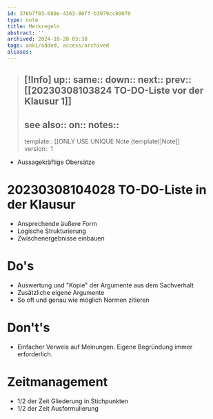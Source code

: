 ```yaml
---
id: 376b7f03-688e-4363-86ff-b3979cc80070
type: note
title: Merkregeln
abstract: ''
archived: 2024-10-28 03:38
tags: anki/added, access/archived
aliases:
---
```

> [!Info]
> up::
> same::
> down::
> next::
> prev:: [[20230308103824 TO-DO-Liste vor der Klausur 1]]
> ---
> see also::
> on::
> notes::
> ---
> template:: [[ONLY USE UNIQUE Note (template)|Note]]  
> version:: 1

- Aussagekräftige Obersätze

# 20230308104028 TO-DO-Liste in der Klausur

- Ansprechende äußere Form
- Logische Strukturierung
- Zwischenergebnisse einbauen

# Do's

- Auswertung und "Kopie" der Argumente aus dem Sachverhalt
- Zusätzliche eigene Argumente
- So oft und genau wie möglich Normen zitieren

# Don't's

- Einfacher Verweis auf Meinungen. Eigene Begründung immer erforderlich.

# Zeitmanagement

- 1/2 der Zeit Gliederung in Stichpunkten
- 1/2 der Zeit Ausformulierung

